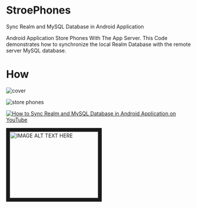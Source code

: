 # StroePhones
Sync Realm and MySQL Database in Android Application

Android Application Store Phones With The App Server.
This Code demonstrates how to synchronize the local Realm Database with the remote server MySQL database.
 
 # How
 ![cover](https://user-images.githubusercontent.com/32569345/40809888-ade9d7e4-6534-11e8-8eca-fd7fd01487c3.png)
 
 
![store phones](https://user-images.githubusercontent.com/32569345/40810256-f7a08602-6535-11e8-8164-fb3b449c00de.gif)


[![How to Sync Realm and MySQL Database in Android Application on YouTube](http://img.youtube.com/vi/youtu.be/CMtVn_73jR8/0.jpg)](http://youtu.be/CMtVn_73jR8)

<a href="http://youtu.be/CMtVn_73jR8
" target="_blank"><img src="http://img.youtube.com/vi/youtu.be/CMtVn_73jR8/0.jpg" 
alt="IMAGE ALT TEXT HERE" width="240" height="180" border="10" /></a>
